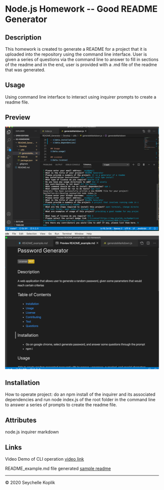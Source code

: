 # Node.js Homework -- Good README Generator

## Description
This homework is created to generate a README for a project that it is uploaded into the repository using the command line interface. User is given a series of questions via the command line to answer to fill in sections of the readme and in the end, user is provided with a .md file of the readme that was generated.

## Usage
Using command line interface to interact using inquirer prompts to create a readme file.

## Preview
![Screenshot](cli.png)
![Screenshot](readme_example.png)

## Installation
How to operate project: do an npm install of the inquirer and its associated dependencies and run node index.js of the root folder in the command line to answer a series of prompts to create the readme file.

## Attributes
node.js
inquirer
markdown

## Links
Video Demo of CLI operation
[video link]('https://drive.google.com/file/d/1w4ycMWNi6OqlHHDp0D7a5fmXbjicMRyK/view')

README_example.md file generated
[sample readme]('https://github.com/SeyKoplik/README_Generator/blob/master/Develop/README_example.md')


--- 
© 2020 Seychelle Koplik